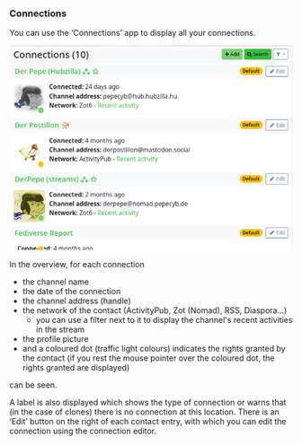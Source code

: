 ### Connections 

You can use the ‘Connections’ app to display all your connections.

![conn 01](./pic/conn01.png)

In the overview, for each connection

- the channel name
- the date of the connection
- the channel address (handle)
- the network of the contact (ActivityPub, Zot (Nomad), RSS, Diaspora...)
  - you can use a filter next to it to display the channel's recent activities in the stream
- the profile picture
- and a coloured dot (traffic light colours) indicates the rights granted by the contact (if you rest the mouse pointer over the coloured dot, the rights granted are displayed)

can be seen.

A label is also displayed which shows the type of connection or warns that (in the case of clones) there is no connection at this location.
There is an ‘Edit’ button on the right of each contact entry, with which you can edit the connection using the connection editor.